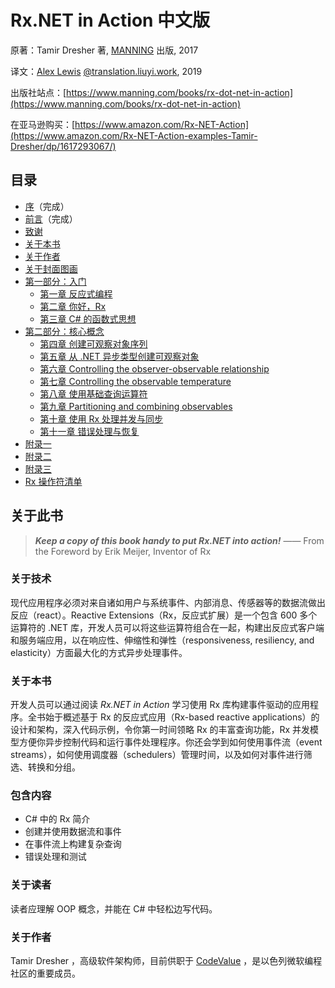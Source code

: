 # Rx.NET in Action 中文版

原著：Tamir Dresher 著, [MANNING](https://www.manning.com/) 出版, 2017

译文：[Alex Lewis](https://alexinea.com) [@translation.liuyi.work](https://translation.liuyi.work/rx-net-in-action-manning2017), 2019

出版社站点：[https://www.manning.com/books/rx-dot-net-in-action](https://www.manning.com/books/rx-dot-net-in-action)

在亚马逊购买：[https://www.amazon.com/Rx-NET-Action](https://www.amazon.com/Rx-NET-Action-examples-Tamir-Dresher/dp/1617293067/)

## 目录

- [序](docs/foreword/)（完成）
- [前言](docs/preface/)（完成）
- [致谢](docs/acknowledgments/)
- [关于本书](docs/about-this-book/)
- [关于作者](docs/about-the-author/)
- [关于封面图画](docs/about-the-cover-illuatration/)
- [第一部分：入门](docs/part1/)
  - [第一章 反应式编程](docs/part1/1/)
  - [第二章 你好，Rx](docs/part1/2/)
  - [第三章 C# 的函数式思想](docs/part1/3/)
- [第二部分：核心概念](docs/part2/)
  - [第四章 创建可观察对象序列](docs/part2/4/)
  - [第五章 从 .NET 异步类型创建可观察对象](docs/part2/5/)
  - [第六章 Controlling the observer-observable relationship](docs/part2/6/)
  - [第七章 Controlling the observable temperature](docs/part2/7/)
  - [第八章 使用基础查询运算符](docs/part2/8/)
  - [第九章 Partitioning and combining observables](docs/part2/8/)
  - [第十章 使用 Rx 处理并发与同步](docs/part2/10/)
  - [第十一章 错误处理与恢复](docs/part2/11/)
- [附录一](docs/appendix-a/)
- [附录二](docs/appendix-b/)
- [附录三](docs/appendix-c/)
- [Rx 操作符清单](docs/catalog-of-rx-operators/)

## 关于此书

> **_Keep a copy of this book handy to put Rx.NET into action!_** —— From the Foreword by Erik Meijer, Inventor of Rx

### 关于技术

现代应用程序必须对来自诸如用户与系统事件、内部消息、传感器等的数据流做出反应（react）。Reactive Extensions（Rx，反应式扩展）是一个包含 600 多个运算符的 .NET 库，开发人员可以将这些运算符组合在一起，构建出反应式客户端和服务端应用，以在响应性、伸缩性和弹性（responsiveness, resiliency, and elasticity）方面最大化的方式异步处理事件。

### 关于本书

开发人员可以通过阅读 _Rx.NET in Action_ 学习使用 Rx 库构建事件驱动的应用程序。全书始于概述基于 Rx 的反应式应用（Rx-based reactive applications）的设计和架构，深入代码示例，令你第一时间领略 Rx 的丰富查询功能，Rx 并发模型方便你异步控制代码和运行事件处理程序。你还会学到如何使用事件流（event streams），如何使用调度器（schedulers）管理时间，以及如何对事件进行筛选、转换和分组。

### 包含内容

- C# 中的 Rx 简介
- 创建并使用数据流和事件
- 在事件流上构建复杂查询
- 错误处理和测试

### 关于读者

读者应理解 OOP 概念，并能在 C# 中轻松边写代码。

### 关于作者

Tamir Dresher ，高级软件架构师，目前供职于 [CodeValue](https://codevalue.net/) ，是以色列微软编程社区的重要成员。
